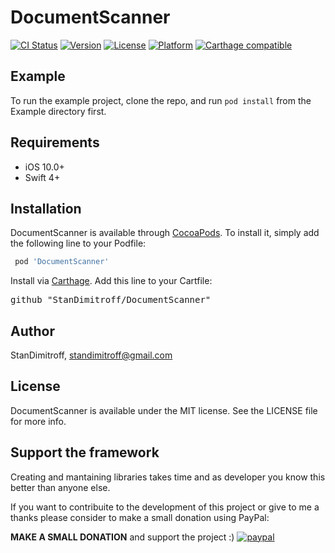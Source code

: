 # DocumentScanner

[![CI Status](http://img.shields.io/travis/StanDimitroff/DocumentScanner.svg?style=flat)](https://travis-ci.org/StanDimitroff/DocumentScanner)
[![Version](https://img.shields.io/cocoapods/v/DocumentScanner.svg?style=flat)](http://cocoapods.org/pods/DocumentScanner)
[![License](https://img.shields.io/cocoapods/l/DocumentScanner.svg?style=flat)](http://cocoapods.org/pods/DocumentScanner)
[![Platform](https://img.shields.io/cocoapods/p/DocumentScanner.svg?style=flat)](http://cocoapods.org/pods/DocumentScanner)
[![Carthage compatible](https://img.shields.io/badge/Carthage-compatible-4BC51D.svg?style=flat)](https://github.com/Carthage/Carthage)

## Example

To run the example project, clone the repo, and run `pod install` from the Example directory first.

## Requirements
*  iOS 10.0+
*  Swift 4+

## Installation

DocumentScanner is available through [CocoaPods](http://cocoapods.org). To install
it, simply add the following line to your Podfile:

```ruby
 pod 'DocumentScanner'
```

Install via [Carthage](https://github.com/Carthage/Carthage). Add this line to your Cartfile:

<pre>github "StanDimitroff/DocumentScanner"</pre>

## Author

StanDimitroff, standimitroff@gmail.com

## License

DocumentScanner is available under the MIT license. See the LICENSE file for more info.

## Support the framework
Creating and mantaining libraries takes time and as developer you know this better than anyone else.

If you want to contribuite to the development of this project or give to me a thanks please consider to make a small donation using PayPal:

**MAKE A SMALL DONATION** and support the project :)
[![paypal](https://www.paypalobjects.com/en_US/i/btn/btn_donateCC_LG.gif)](https://www.paypal.me/standimitroff)
